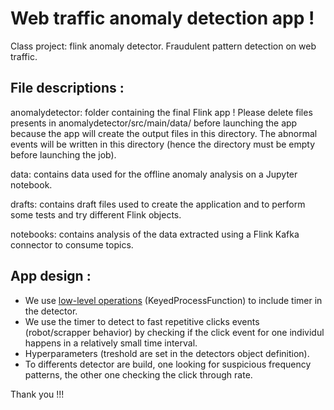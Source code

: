 # Web traffic anomaly detection app !
Class project: flink anomaly detector. Fraudulent pattern detection on web traffic.


## File descriptions :

anomalydetector: folder containing the final Flink app ! Please delete files presents in anomalydetector/src/main/data/ before launching the app because the app will create the output files in this directory. The abnormal events will be written in this directory (hence the directory must be empty before launching the job).

data: contains data used for the offline anomaly analysis on a Jupyter notebook.

drafts: contains draft files used to create the application and to perform some tests and try different Flink objects.

notebooks: contains analysis of the data extracted using a Flink Kafka connector to consume topics.


## App design :

- We use [low-level operations](https://ci.apache.org/projects/flink/flink-docs-stable/dev/stream/operators/process_function.html#the-keyedprocessfunction)  (KeyedProcessFunction) to include timer in the detector.
- We use the timer to detect to fast repetitive clicks events (robot/scrapper behavior) by checking if the click event for one individul happens in a relatively small time interval.
- Hyperparameters (treshold are set in the detectors object definition).
- To differents detector are build, one looking for suspicious frequency patterns, the other one checking the click through rate.

Thank you !!!
